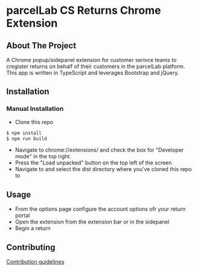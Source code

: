 # parcelLab CS Returns Chrome Extension

## About The Project
A Chrome popup/sidepanel extension for customer serivce teams to cregister returns on behalf of their customers in the parcelLab platform. This app is written in TypeScript and leverages Bootstrap and jQuery.

## Installation

### Manual Installation
- Clone this repo
```bash  
$ npm install
$ npm run build
```
- Navigate to chrome://extensions/ and check the box for "Developer mode" in the top right.
- Press the "Load unpacked" button on the top left of the screen
- Navigate to and select the dist directory where you've cloned this repo to

## Usage

- From the options page configure the account options ofr your return portal
- Open the extension from the extension bar or in the sidepanel
- Begin a return

## Contributing

[Contribution guidelines](CONTRIBUTING.md)
